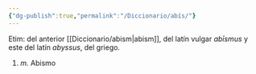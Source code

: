 ```yaml
---
{"dg-publish":true,"permalink":"/Diccionario/abís/"}
---
```


Etim: del anterior [[Diccionario/abism\|abism]], del latín vulgar *abīsmus* y este del latín *abyssus*, del griego.
1. *m.* Abismo